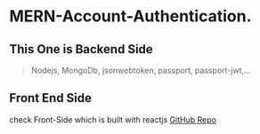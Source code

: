 # MERN-Account-Authentication.

## This One is Backend Side
> Nodejs, MongoDb, jsonwebtoken, passport, passport-jwt,...

## Front End Side

check Front-Side which is built with reactjs [GitHub Repo](https://github.com/abriilo/reactjs-authentication-jwt.git)
